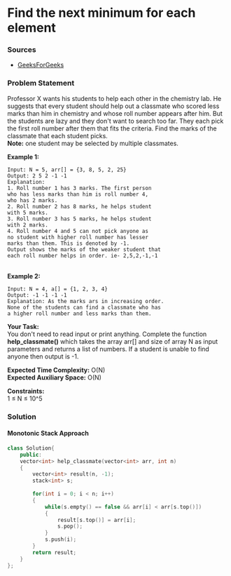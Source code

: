 # Find the next minimum for each element

### Sources

* [GeeksForGeeks](https://practice.geeksforgeeks.org/problems/fab3dbbdce746976ba35c7b9b24afde40eae5a04/1#)

### Problem Statement

Professor X wants his students to help each other in the chemistry lab. He suggests that every student should help out a classmate who scored less marks than him in chemistry and whose roll number appears after him. But the students are lazy and they don't want to search too far. They each pick the first roll number after them that fits the criteria. Find the marks of the classmate that each student picks.\
**Note:** one student may be selected by multiple classmates.

**Example 1:**

```
Input: N = 5, arr[] = {3, 8, 5, 2, 25}
Output: 2 5 2 -1 -1
Explanation: 
1. Roll number 1 has 3 marks. The first person 
who has less marks than him is roll number 4, 
who has 2 marks.
2. Roll number 2 has 8 marks, he helps student 
with 5 marks.
3. Roll number 3 has 5 marks, he helps student 
with 2 marks.
4. Roll number 4 and 5 can not pick anyone as 
no student with higher roll number has lesser 
marks than them. This is denoted by -1.
Output shows the marks of the weaker student that 
each roll number helps in order. ie- 2,5,2,-1,-1
```

\
**Example 2:**

```
Input: N = 4, a[] = {1, 2, 3, 4}
Output: -1 -1 -1 -1 
Explanation: As the marks ars in increasing order. 
None of the students can find a classmate who has 
a higher roll number and less marks than them.
```

**Your Task:** \
You don't need to read input or print anything. Complete the function **help\_classmate()** which takes the array arr\[] and size of array N as input parameters and returns a list of numbers. If a student is unable to find anyone then output is -1.

**Expected Time Complexity:** O(N)\
**Expected Auxiliary Space:** O(N)

**Constraints:**\
1 ≤ N ≤ 10^5

### Solution

#### Monotonic Stack Approach

```cpp
class Solution{
    public:
    vector<int> help_classmate(vector<int> arr, int n) 
    { 
        vector<int> result(n, -1);
        stack<int> s;
        
        for(int i = 0; i < n; i++)
        {
            while(s.empty() == false && arr[i] < arr[s.top()])
            {
                result[s.top()] = arr[i];
                s.pop();
            }
            s.push(i);
        }
        return result;
    } 
};
```
